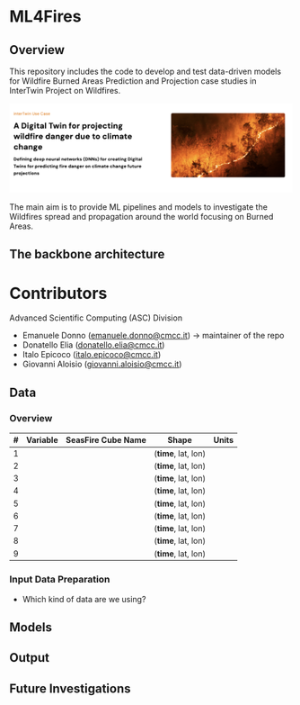 ML4Fires
========

## Overview

This repository includes the code to develop and test data-driven models for Wildfire Burned Areas Prediction and Projection case studies in InterTwin Project on Wildfires.

[![InterTwin](images/intertwin.png)](https://www.intertwin.eu/intertwin-use-case-a-digital-twin-for-projecting-wildfire-danger-due-to-climate-change)

The main aim is to provide ML pipelines and models to investigate the Wildfires spread and propagation around the world focusing on Burned Areas.

## The backbone architecture


Contributors
============

Advanced Scientific Computing (ASC) Division

* Emanuele Donno (<emanuele.donno@cmcc.it>)  &rarr; maintainer of the repo
* Donatello Elia (<donatello.elia@cmcc.it>)
* Italo Epicoco (<italo.epicoco@cmcc.it>)
* Giovanni Aloisio (<giovanni.aloisio@cmcc.it>) 


## Data

### Overview

| # | Variable | SeasFire Cube Name | Shape | Units |
| :---: | :---: | :---: | :---: | :---: | 
| 1 | |  | (**time**, lat, lon) |  |
| 2 | |  | (**time**, lat, lon) | |
| 3 | |  | (**time**, lat, lon) | |
| 4 | |  | (**time**, lat, lon) | |
| 5 | |  | (**time**, lat, lon) | |
| 6 | |  | (**time**, lat, lon) | |
| 7 | |  | (**time**, lat, lon) | |
| 8 | |  | (**time**, lat, lon) | |
| 9 | |  | (**time**, lat, lon) | |


### Input Data Preparation

* Which kind of data are we using?

## Models

## Output

## Future Investigations